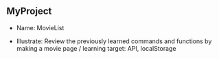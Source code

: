
## MyProject

- Name: MovieList
* Illustrate: Review the previously learned commands and functions by making a movie page
/ learning target: API, localStorage
